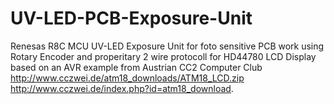 # UV-LED-PCB-Exposure-Unit
Renesas R8C MCU UV-LED Exposure Unit for foto sensitive PCB work using Rotary Encoder and properitary 2 wire protocoll for HD44780 LCD Display based on an AVR example from Austrian CC2 Computer Club http://www.cczwei.de/atm18_downloads/ATM18_LCD.zip http://www.cczwei.de/index.php?id=atm18_download.
